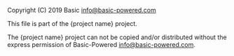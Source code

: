 Copyright (C) 2019 Basic info@basic-powered.com

This file is part of the {project name} project.

The {project name} project can not be copied and/or distributed without the express
permission of Basic-Powered info@basic-powered.com.